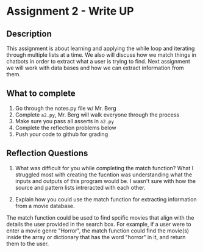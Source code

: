 # Assignment 2 - Write UP

## Description
This assignment is about learning and applying the while loop and iterating through multiple lists at a time.  We also will discuss how we match things in chatbots in order to extract what a user is trying to find.  Next assignment we will work with data bases and how we can extract information from them.

## What to complete
1. Go through the notes.py file w/ Mr. Berg
2. Complete `a2.py`, Mr. Berg will walk everyone through the process
3. Make sure you pass all asserts in `a2.py`
4. Complete the reflection problems below
5. Push your code to github for grading

## Reflection Questions
1. What was difficult for you while completing the match function?
What I struggled most with creating the fucntion was understanding what the inputs and outputs of this program would be. I wasn't sure with how the source and pattern lists intreracted with each other. 


2. Explain how you could use the match function for extracting information from a movie database.

The match function could be used to find spcific movies that align with the details the user provided in the search box. For example, if a user were to enter a movie genre "Horror", the match function could find the movie(s) inside the array or dictionary that has the word "horror" in it, and return them to the user. 
